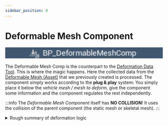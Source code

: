 ```yaml
---
sidebar_position: 0
---
```


# Deformable Mesh Component

![BP Component](./img/bp-comp.webp)

The Deformable Mesh Comp is the counterpart to the [Deformation Data Tool](../mesh-tool/overview.md). This is where the magic happens. Here the collected data from the [Deformable Mesh (Asset)](../mesh-asset/overview.md) that we previously created is processed. The component simply works according to the **plug & play** system: You simply place it below the *vehicle mesh / mesh to deform*, give the component some information and the component regulates the rest independently.

:::info
The *Deformable Mesh Component* itself has **NO COLLISION**! It uses the collision of the parent component (the static mesh or skeletal mesh).
:::

<details>
    <summary>Rough summary of deformation logic</summary>
    <p>
    During an impact, an area is formed at the location of the impact. Its size depends on the *Impact Radius*.
    In this area we look at which vertices are affected by the impact. This would not be easily possible by going through each individual vertical in a for each loop, looking at its position and checking whether this is in the formed area. 
    This for each loop would be so extremely complex for the CPU while the game is running (i.e. the more detailed the mesh, the longer the loop) that it could lead to FPS drops or even application crashes.
    </p>
    <p>
    That's why we decided to pre-sort and group all vertices with the tool before runtime so that in the event of an impact we only have to check whether a group of vertices is affected and then only check this small, relevant group of vertices in the loop whether it is affected. If relevant, these vertices are shifted in position from the opposite direction of impact and updated in the procedural mesh.
    </p>
    <p>
    In order to make the whole thing even more realistic visually, we use this affected group in another procedure in which we change the vertex color to which a material instance can then react and then color scratches (via a mask) and dents (via the normal input) in this area.
    </p>
</details>
